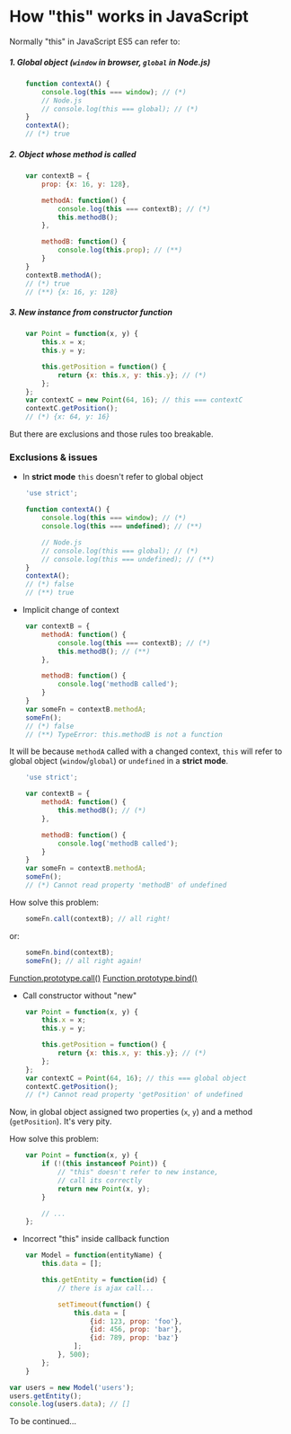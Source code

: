 # How "this" works in JavaScript

Normally "this" in JavaScript ES5 can refer to:

##### 1. Global object (`window` in browser, `global` in Node.js)

```js
	function contextA() {
		console.log(this === window); // (*)
		// Node.js
		// console.log(this === global); // (*)
	}
	contextA();
	// (*) true
```

##### 2. Object whose method is called

```js
	var contextB = {
		prop: {x: 16, y: 128},

		methodA: function() {
			console.log(this === contextB); // (*)
			this.methodB();
		},

		methodB: function() {
			console.log(this.prop); // (**)
		}
	}
	contextB.methodA();
	// (*) true
	// (**) {x: 16, y: 128}
```

##### 3. New instance from constructor function

```js
	var Point = function(x, y) {
		this.x = x;
		this.y = y;

		this.getPosition = function() {
			return {x: this.x, y: this.y}; // (*)
		};
	};
	var contextC = new Point(64, 16); // this === contextC
	contextC.getPosition();
	// (*) {x: 64, y: 16}
```

But there are exclusions and those rules too breakable.

### Exclusions & issues

* In __strict mode__ `this` doesn't refer to global object

```js
	'use strict';

	function contextA() {
		console.log(this === window); // (*)
		console.log(this === undefined); // (**)

		// Node.js
		// console.log(this === global); // (*)
		// console.log(this === undefined); // (**)
	}
	contextA();
	// (*) false
	// (**) true
```

* Implicit change of context

```js
	var contextB = {
		methodA: function() {
			console.log(this === contextB); // (*)
			this.methodB(); // (**)
		},

		methodB: function() {
			console.log('methodB called');
		}
	}
	var someFn = contextB.methodA;
	someFn();
	// (*) false
	// (**) TypeError: this.methodB is not a function
```

It will be because `methodA` called with a changed context,
`this` will refer to global object (`window`/`global`) or `undefined` in a __strict mode__.

```js
	'use strict';

	var contextB = {
		methodA: function() {
			this.methodB(); // (*)
		},

		methodB: function() {
			console.log('methodB called');
		}
	}
	var someFn = contextB.methodA;
	someFn();
	// (*) Cannot read property 'methodB' of undefined
```

How solve this problem:

```js
	someFn.call(contextB); // all right!
```
or:
```js
	someFn.bind(contextB);
	someFn(); // all right again!
```
[Function.prototype.call()](https://developer.mozilla.org/en-US/docs/Web/JavaScript/Reference/Global_Objects/Function/call)
[Function.prototype.bind()](https://developer.mozilla.org/en-US/docs/Web/JavaScript/Reference/Global_Objects/Function/bind)

* Call constructor without "new"

```js
	var Point = function(x, y) {
		this.x = x;
		this.y = y;

		this.getPosition = function() {
			return {x: this.x, y: this.y}; // (*)
		};
	};
	var contextC = Point(64, 16); // this === global object
	contextC.getPosition();
	// (*) Cannot read property 'getPosition' of undefined
```

Now, in global object assigned two properties (`x`, `y`) and a method (`getPosition`).
It's very pity.

How solve this problem:

```js
	var Point = function(x, y) {
		if (!(this instanceof Point)) {
			// "this" doesn't refer to new instance,
			// call its correctly
			return new Point(x, y);
		}

		// ...
	};
```

* Incorrect "this" inside callback function

```js
	var Model = function(entityName) {
		this.data = [];

		this.getEntity = function(id) {
			// there is ajax call...

			setTimeout(function() {
				this.data = [
					{id: 123, prop: 'foo'},
					{id: 456, prop: 'bar'},
					{id: 789, prop: 'baz'}
				];
			}, 500);
		};
	}

var users = new Model('users');
users.getEntity();
console.log(users.data); // []
```

To be continued...
